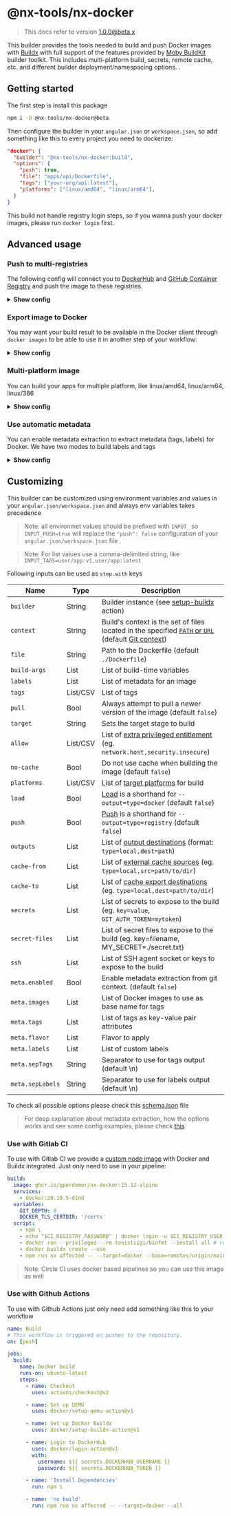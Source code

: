 # @nx-tools/nx-docker

> This docs refer to version 1.0.0@beta.x

This builder provides the tools needed to build and push Docker images with [Buildx](https://github.com/docker/buildx) with full support of the
features provided by [Moby BuildKit](https://github.com/moby/buildkit) builder toolkit. This includes multi-platform
build, secrets, remote cache, etc. and different builder deployment/namespacing options.
.

## Getting started

The first step is install this package

```bash
npm i -D @nx-tools/nx-docker@beta
```

Then configure the builder in your `angular.json` or `workspace.json`, so add something like this to every project you need to dockerize:

```json
"docker": {
  "builder": "@nx-tools/nx-docker:build",
  "options": {
    "push": true,
    "file": "apps/api/Dockerfile",
    "tags": ["your-org/api:latest"],
    "platforms": ["linux/amd64", "linux/arm64"],
  }
}
```

This build not handle registry login steps, so if you wanna push your docker images, please run `docker login` first.

## Advanced usage

### Push to multi-registries

The following config will connect you to [DockerHub](https://github.com/docker/login-action#dockerhub)
and [GitHub Container Registry](https://github.com/docker/login-action#github-container-registry) and push the
image to these registries.

<details>
  <summary><b>Show config</b></summary>

```json
"docker": {
  "builder": "@nx-tools/nx-docker:build",
  "options": {
    "file": "apps/api/Dockerfile",
    "push": true,
    "tags": [
      "user/app:latest",
      "user/app:1.0.0",
      "ghcr.io/user/app:latest",
      "ghcr.io/user/app:1.0.0"
    ]
  }
}
```

</details>

### Export image to Docker

You may want your build result to be available in the Docker client through `docker images` to be able to use it
in another step of your workflow:

<details>
  <summary><b>Show config</b></summary>

```json
"docker": {
  "builder": "@nx-tools/nx-docker:build",
  "options": {
    "file": "apps/api/Dockerfile",
    "load": true,
    "tags": ["user/app:latest"]
  }
}
```

</details>

### Multi-platform image

You can build your apps for multiple platform, like linux/amd64, linux/arm64, linux/386

<details>
  <summary><b>Show config</b></summary>

```json
"docker": {
  "builder": "@nx-tools/nx-docker:build",
  "options": {
    "file": "apps/api/Dockerfile",
    "push": true,
    "tags": ["user/app:latest"],
    "platforms": ["linux/amd64", "linux/arm64", "linux/386"],
  }
}
```

</details>

### Use automatic metadata

You can enable metadata extraction to extract metadata (tags, labels) for Docker. We have two modes to build labels and tags

<details>
  <summary><b>Show config</b></summary>

```json
"docker": {
  "builder": "@nx-tools/nx-docker:build",
  "options": {
    "file": "apps/api/Dockerfile",
    "push": true,
    "tags": ["user/app:latest"],
    "meta": {
      "enabled": true,
    }
  }
}
```

</details>

## Customizing

This builder can be customized using environment variables and values in your `angular.json/workspace.json` and always env variables takes precedence

> Note: all environmet values should be prefixed with `INPUT_` so `INPUT_PUSH=true` will replace the `"push": false` configuration of your `angular.json/workspace.json` file

> Note: For list values use a comma-delimited string, like `INPUT_TAGS=user/app:v1,user/app:latest`

Following inputs can be used as `step.with` keys

| Name             | Type     | Description                                                                                                                                                                       |
| ---------------- | -------- | --------------------------------------------------------------------------------------------------------------------------------------------------------------------------------- |
| `builder`        | String   | Builder instance (see [setup-buildx](https://github.com/docker/setup-buildx-action) action)                                                                                       |
| `context`        | String   | Build's context is the set of files located in the specified [`PATH` or `URL`](https://docs.docker.com/engine/reference/commandline/build/) (default [Git context](#git-context)) |
| `file`           | String   | Path to the Dockerfile (default `./Dockerfile`)                                                                                                                                   |
| `build-args`     | List     | List of build-time variables                                                                                                                                                      |
| `labels`         | List     | List of metadata for an image                                                                                                                                                     |
| `tags`           | List/CSV | List of tags                                                                                                                                                                      |
| `pull`           | Bool     | Always attempt to pull a newer version of the image (default `false`)                                                                                                             |
| `target`         | String   | Sets the target stage to build                                                                                                                                                    |
| `allow`          | List/CSV | List of [extra privileged entitlement](https://github.com/docker/buildx#--allowentitlement) (eg. `network.host,security.insecure`)                                                |
| `no-cache`       | Bool     | Do not use cache when building the image (default `false`)                                                                                                                        |
| `platforms`      | List/CSV | List of [target platforms](https://github.com/docker/buildx#---platformvaluevalue) for build                                                                                      |
| `load`           | Bool     | [Load](https://github.com/docker/buildx#--load) is a shorthand for `--output=type=docker` (default `false`)                                                                       |
| `push`           | Bool     | [Push](https://github.com/docker/buildx#--push) is a shorthand for `--output=type=registry` (default `false`)                                                                     |
| `outputs`        | List     | List of [output destinations](https://github.com/docker/buildx#-o---outputpath-typetypekeyvalue) (format: `type=local,dest=path`)                                                 |
| `cache-from`     | List     | List of [external cache sources](https://github.com/docker/buildx#--cache-fromnametypetypekeyvalue) (eg. `type=local,src=path/to/dir`)                                            |
| `cache-to`       | List     | List of [cache export destinations](https://github.com/docker/buildx#--cache-tonametypetypekeyvalue) (eg. `type=local,dest=path/to/dir`)                                          |
| `secrets`        | List     | List of secrets to expose to the build (eg. `key=value`, `GIT_AUTH_TOKEN=mytoken`)                                                                                                |
| `secret-files`   | List     | List of secret files to expose to the build (eg. key=filename, MY_SECRET=./secret.txt)                                                                                            |
| `ssh`            | List     | List of SSH agent socket or keys to expose to the build                                                                                                                           |
| `meta.enabled`   | Bool     | Enable metadata extraction from git context. (default `false`)                                                                                                                    |
| `meta.images`    | List     | List of Docker images to use as base name for tags                                                                                                                                |
| `meta.tags`      | List     | List of tags as key-value pair attributes                                                                                                                                         |
| `meta.flavor`    | List     | Flavor to apply                                                                                                                                                                   |
| `meta.labels`    | List     | List of custom labels                                                                                                                                                             |
| `meta.sepTags`   | String   | Separator to use for tags output (default \n)                                                                                                                                     |
| `meta.sepLabels` | String   | Separator to use for labels output (default \n)                                                                                                                                   |

To check all possible options please check this [schema.json](src/builders/nx-docker/schema.json) file

> For deep explanation about metadata extraction, how the options works and see some config examples, please check [this](https://github.com/crazy-max/ghaction-docker-meta)

### Use with Gitlab CI

To use with Gitlab CI we provide a [custom node image](https://github.com/users/gperdomor/packages/container/package/nx-docker) with Docker and Buildx integrated. Just only need to use in your pipeline:

```yml
build:
  image: ghcr.io/gperdomor/nx-docker:15.12-alpine
  services:
    - docker:20.10.5-dind
  variables:
    GIT_DEPTH: 0
    DOCKER_TLS_CERTDIR: '/certs'
  script:
    - npm i
    - echo "$CI_REGISTRY_PASSWORD" | docker login -u $CI_REGISTRY_USER --password-stdin $CI_REGISTRY
    - docker run --privileged --rm tonistiigi/binfmt --install all # required for multi-arch build
    - docker buildx create --use
    - npm run nx affected -- --target=docker --base=remotes/origin/main
```

> Note: Circle CI uses docker based pipelines so you can use this image as well

### Use with Github Actions

To use with Github Actions just only need add something like this to your workflow

```yml
name: Build
# This workflow is triggered on pushes to the repository.
on: [push]

jobs:
  build:
    name: Docker build
    runs-on: ubuntu-latest
    steps:
      - name: Checkout
        uses: actions/checkout@v2

      - name: Set up QEMU
        uses: docker/setup-qemu-action@v1

      - name: Set up Docker Buildx
        uses: docker/setup-buildx-action@v1

      - name: Login to DockerHub
        uses: docker/login-action@v1
        with:
          username: ${{ secrets.DOCKERHUB_USERNAME }}
          password: ${{ secrets.DOCKERHUB_TOKEN }}

      - name: 'Install Dependencies'
        run: npm i

      - name: 'nx build'
        run: npm run nx affected -- --target=docker --all
```
